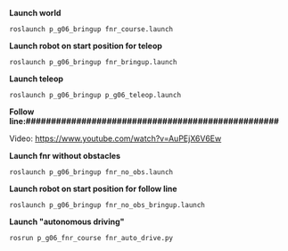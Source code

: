 **Launch world**

    roslaunch p_g06_bringup fnr_course.launch 

**Launch robot on start position for teleop**

    roslaunch p_g06_bringup fnr_bringup.launch

**Launch teleop**

    roslaunch p_g06_bringup p_g06_teleop.launch 

**Follow line:##################################################**

Video: https://www.youtube.com/watch?v=AuPEjX6V6Ew

**Launch fnr without obstacles**
    
    roslaunch p_g06_bringup fnr_no_obs.launch 

**Launch robot on start position for follow line**

    roslaunch p_g06_bringup fnr_no_obs_bringup.launch

**Launch "autonomous driving"**

    rosrun p_g06_fnr_course fnr_auto_drive.py 